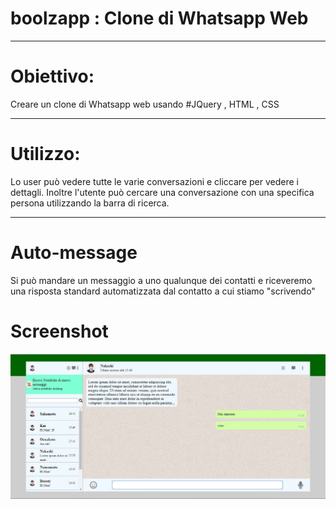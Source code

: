 # boolzapp : Clone di Whatsapp Web
<hr>

# Obiettivo:
Creare un clone di Whatsapp web usando #JQuery , HTML , CSS
<hr>

# Utilizzo:
Lo user può vedere tutte le varie conversazioni e cliccare per vedere i dettagli.
Inoltre l'utente può cercare una conversazione con una specifica persona utilizzando la barra di ricerca.
<hr>

# Auto-message
Si può mandare un messaggio a uno qualunque dei contatti e riceveremo una risposta standard automatizzata dal contatto a cui stiamo "scrivendo"

# Screenshot

![](screenshot_1.jpg)

